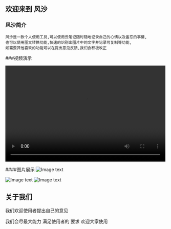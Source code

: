 ## 欢迎来到 风沙


### 风沙简介

    风沙是一款个人使用工具,可以使用云笔记随时随地记录自己的心情以及备忘的事情,
    也可以使用图文转换功能,快速的识别出图片中的文字并记录可复制等功能,
    如需要其他喜欢的功能可以在提出意见反馈,我们会积极改正


###视频演示



<video src="https://github.com/623034345/fengsha.github.io/blob/master/QQ20190830-155544-HD.mp4" controls="controls" width="500" height="300">您的浏览器不支持播放该视频！</video>

####图片展示
![Image text](https://623034345.github.io/fengsha.github.io/home.png)

![Image text](https://github.com/623034345/fengsha.github.io/blob/master/Simulator%20Screen%20Shot%20-%20iPhone%20Xʀ%20-%202019-08-30%20at%2014.22.08.png)
![Image text](https://github.com/623034345/fengsha.github.io/blob/master/Simulator%20Screen%20Shot%20-%20iPhone%20Xʀ%20-%202019-08-30%20at%2015.53.34.png)
## 关于我们
我们欢迎使用者提出自己的意见

我们会尽最大能力
满足使用者的
要求
欢迎大家使用


